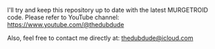 I'll try and keep this repository up to date with the latest MURGETROID code. Please refer to YouTube channel:  https://www.youtube.com/@thedubdude

Also, feel free to contact me directly at: thedubdude@icloud.com
